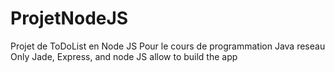 # ProjetNodeJS
Projet de ToDoList en Node JS Pour le cours de programmation Java reseau
Only Jade, Express, and node JS allow to build the app

